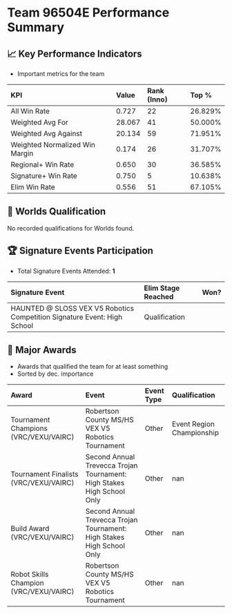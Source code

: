 # Team 96504E Performance Summary

## 📈 Key Performance Indicators
- Important metrics for the team

| KPI | Value | Rank (Inno) | Top % |
|:---|:-----|:----|:-----|
| All Win Rate | 0.727 | 22 | 26.829% |
| Weighted Avg For | 28.067 | 41 | 50.000% |
| Weighted Avg Against | 20.134 | 59 | 71.951% |
| Weighted Normalized Win Margin | 0.174 | 26 | 31.707% |
| Regional+ Win Rate | 0.650 | 30 | 36.585% |
| Signature+ Win Rate | 0.750 | 5 | 10.638% |
| Elim Win Rate | 0.556 | 51 | 67.105% |


## 🎯 Worlds Qualification
No recorded qualifications for Worlds found.

## 🏆 Signature Events Participation
- Total Signature Events Attended: **1**

| Signature Event | Elim Stage Reached | Won? |
|:----------------|:-------------------|:----|
| HAUNTED @ SLOSS VEX V5 Robotics Competition Signature Event: High School | Qualification |  |


## 🥇 Major Awards
- Awards that qualified the team for at least something
- Sorted by dec. importance

| Award | Event | Event Type | Qualification |
|:------|:------|:-----------|:--------------|
| Tournament Champions (VRC/VEXU/VAIRC) | Robertson County MS/HS VEX V5 Robotics Tournament | Other | Event Region Championship |
| Tournament Finalists (VRC/VEXU/VAIRC) | Second Annual Trevecca Trojan Tournament: High Stakes High School Only | Other | nan |
| Build Award (VRC/VEXU/VAIRC) | Second Annual Trevecca Trojan Tournament: High Stakes High School Only | Other | nan |
| Robot Skills Champion (VRC/VEXU/VAIRC) | Robertson County MS/HS VEX V5 Robotics Tournament | Other | nan |

